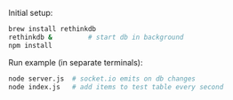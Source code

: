 Initial setup:

```sh
brew install rethinkdb
rethinkdb &         # start db in background
npm install
```

Run example (in separate terminals):

```sh
node server.js  # socket.io emits on db changes
node index.js   # add items to test table every second
```
